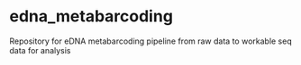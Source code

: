 # **edna_metabarcoding**
Repository for eDNA metabarcoding pipeline from raw data to workable seq data for analysis



